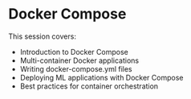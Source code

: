 # Docker Compose

This session covers:
- Introduction to Docker Compose
- Multi-container Docker applications
- Writing docker-compose.yml files
- Deploying ML applications with Docker Compose
- Best practices for container orchestration
